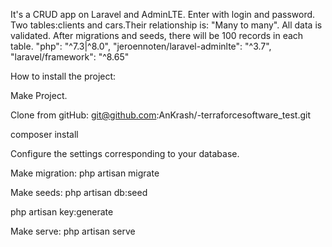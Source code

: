 It's a CRUD app on Laravel and AdminLTE.
Enter with login and password.
Two tables:clients and cars.Their relationship is: "Many to many".
All data is validated.
After migrations and seeds, there will be 100 records in each table.
"php": "^7.3|^8.0", "jeroennoten/laravel-adminlte": "^3.7", "laravel/framework": "^8.65"

How to install the project:

Make Project.

Clone from gitHub: git@github.com:AnKrash/-terraforcesoftware_test.git

composer install

Configure the settings corresponding to your database.

Make migration: php artisan migrate

Make seeds: php artisan db:seed

php artisan key:generate

Make serve: php artisan serve
